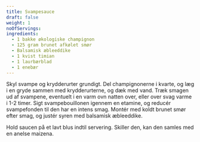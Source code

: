```yaml
---
title: Svampesauce
draft: false
weight: 1
noOfServings: 
ingredients:
  - 1 bakke økologiske champignon
  - 125 gram brunet afkølet smør
  - Balsamisk æbleeddike
  - 1 kvist timian
  - 1 laurbærblad
  - 1 enebær
---
```


Skyl svampe og krydderurter grundigt. Del champignonerne i kvarte, og
læg i en gryde sammen med krydderurterne, og dæk med vand. Træk smagen
ud af svampene, eventuelt i en varm ovn natten over, eller over svag
varme i 1-2 timer. Sigt svampebouillonen igennem en etamine, og reducér
svampefonden til den har en intens smag. Montér med koldt brunet smør
efter smag, og justér syren med balsamisk æbleeddike.

Hold saucen på et lavt blus indtil servering. Skiller den, kan den
samles med en anelse maizena.

